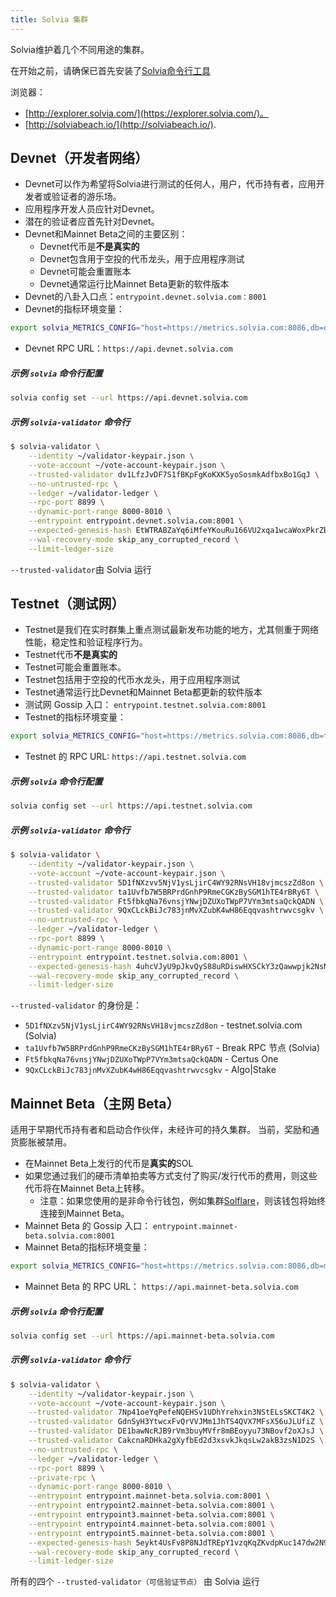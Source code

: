 ```yaml
---
title: Solvia 集群
---
```


Solvia维护着几个不同用途的集群。

在开始之前，请确保已首先安装了[Solvia命令行工具](cli/install-solvia-cli-tools.md)

浏览器：

- [http://explorer.solvia.com/](https://explorer.solvia.com/)。
- [http://solviabeach.io/](http://solviabeach.io/).

## Devnet（开发者网络）

- Devnet可以作为希望将Solvia进行测试的任何人，用户，代币持有者，应用开发者或验证者的游乐场。
- 应用程序开发人员应针对Devnet。
- 潜在的验证者应首先针对Devnet。
- Devnet和Mainnet Beta之间的主要区别：
  - Devnet代币是**不是真实的**
  - Devnet包含用于空投的代币龙头，用于应用程序测试
  - Devnet可能会重置账本
  - Devnet通常运行比Mainnet Beta更新的软件版本
- Devnet的八卦入口点：`entrypoint.devnet.solvia.com：8001`
- Devnet的指标环境变量：
```bash
export solvia_METRICS_CONFIG="host=https://metrics.solvia.com:8086,db=devnet,u=scratch_writer,p=topsecret"
```
- Devnet RPC URL：`https://api.devnet.solvia.com`

##### 示例 `solvia` 命令行配置

```bash
solvia config set --url https://api.devnet.solvia.com
```

##### 示例 `solvia-validator` 命令行

```bash
$ solvia-validator \
    --identity ~/validator-keypair.json \
    --vote-account ~/vote-account-keypair.json \
    --trusted-validator dv1LfzJvDF7S1fBKpFgKoKXK5yoSosmkAdfbxBo1GqJ \
    --no-untrusted-rpc \
    --ledger ~/validator-ledger \
    --rpc-port 8899 \
    --dynamic-port-range 8000-8010 \
    --entrypoint entrypoint.devnet.solvia.com:8001 \
    --expected-genesis-hash EtWTRABZaYq6iMfeYKouRu166VU2xqa1wcaWoxPkrZBG \
    --wal-recovery-mode skip_any_corrupted_record \
    --limit-ledger-size
```

`--trusted-validator`由 Solvia 运行

## Testnet（测试网）

- Testnet是我们在实时群集上重点测试最新发布功能的地方，尤其侧重于网络性能，稳定性和验证程序行为。
- Testnet代币**不是真实的**
- Testnet可能会重置账本。
- Testnet包括用于空投的代币水龙头，用于应用程序测试
- Testnet通常运行比Devnet和Mainnet Beta都更新的软件版本
- 测试网 Gossip 入口： `entrypoint.testnet.solvia.com:8001`
- Testnet的指标环境变量：
```bash
export solvia_METRICS_CONFIG="host=https://metrics.solvia.com:8086,db=tds,u=testnet_write,p=c4fa841aa918bf8274e3e2a44d77568d9861b3ea"
```
- Testnet 的 RPC URL: `https://api.testnet.solvia.com`

##### 示例 `solvia` 命令行配置

```bash
solvia config set --url https://api.testnet.solvia.com
```

##### 示例 `solvia-validator` 命令行

```bash
$ solvia-validator \
    --identity ~/validator-keypair.json \
    --vote-account ~/vote-account-keypair.json \
    --trusted-validator 5D1fNXzvv5NjV1ysLjirC4WY92RNsVH18vjmcszZd8on \
    --trusted-validator ta1Uvfb7W5BRPrdGnhP9RmeCGKzBySGM1hTE4rBRy6T \
    --trusted-validator Ft5fbkqNa76vnsjYNwjDZUXoTWpP7VYm3mtsaQckQADN \
    --trusted-validator 9QxCLckBiJc783jnMvXZubK4wH86Eqqvashtrwvcsgkv \
    --no-untrusted-rpc \
    --ledger ~/validator-ledger \
    --rpc-port 8899 \
    --dynamic-port-range 8000-8010 \
    --entrypoint entrypoint.testnet.solvia.com:8001 \
    --expected-genesis-hash 4uhcVJyU9pJkvQyS88uRDiswHXSCkY3zQawwpjk2NsNY \
    --wal-recovery-mode skip_any_corrupted_record \
    --limit-ledger-size
```

`--trusted-validator` 的身份是：

- `5D1fNXzv5NjV1ysLjirC4WY92RNsVH18vjmcszZd8on` - testnet.solvia.com (Solvia)
- `ta1Uvfb7W5BRPrdGnhP9RmeCKzBySGM1hTE4rBRy6T` - Break RPC 节点 (Solvia)
- `Ft5fbkqNa76vnsjYNwjDZUXoTWpP7VYm3mtsaQckQADN` - Certus One
- `9QxCLckBiJc783jnMvXZubK4wH86Eqqvashtrwvcsgkv` - Algo|Stake

## Mainnet Beta（主网 Beta）

适用于早期代币持有者和启动合作伙伴，未经许可的持久集群。 当前，奖励和通货膨胀被禁用。

- 在Mainnet Beta上发行的代币是**真实的**SOL
- 如果您通过我们的硬币清单拍卖等方式支付了购买/发行代币的费用，则这些代币将在Mainnet Beta上转移。
  - 注意：如果您使用的是非命令行钱包，例如集群[Solflare](wallet-guide/solflare.md)，则该钱包将始终连接到Mainnet Beta。
- Mainnet Beta 的 Gossip 入口： `entrypoint.mainnet-beta.solvia.com:8001`
- Mainnet Beta的指标环境变量：
```bash
export solvia_METRICS_CONFIG="host=https://metrics.solvia.com:8086,db=mainnet-beta,u=mainnet-beta_write,p=password"
```
- Mainnet Beta 的 RPC URL： `https://api.mainnet-beta.solvia.com`

##### 示例 `solvia` 命令行配置

```bash
solvia config set --url https://api.mainnet-beta.solvia.com
```

##### 示例 `solvia-validator` 命令行

```bash
$ solvia-validator \
    --identity ~/validator-keypair.json \
    --vote-account ~/vote-account-keypair.json \
    --trusted-validator 7Np41oeYqPefeNQEHSv1UDhYrehxin3NStELsSKCT4K2 \
    --trusted-validator GdnSyH3YtwcxFvQrVVJMm1JhTS4QVX7MFsX56uJLUfiZ \
    --trusted-validator DE1bawNcRJB9rVm3buyMVfr8mBEoyyu73NBovf2oXJsJ \
    --trusted-validator CakcnaRDHka2gXyfbEd2d3xsvkJkqsLw2akB3zsN1D2S \
    --no-untrusted-rpc \
    --ledger ~/validator-ledger \
    --rpc-port 8899 \
    --private-rpc \
    --dynamic-port-range 8000-8010 \
    --entrypoint entrypoint.mainnet-beta.solvia.com:8001 \
    --entrypoint entrypoint2.mainnet-beta.solvia.com:8001 \
    --entrypoint entrypoint3.mainnet-beta.solvia.com:8001 \
    --entrypoint entrypoint4.mainnet-beta.solvia.com:8001 \
    --entrypoint entrypoint5.mainnet-beta.solvia.com:8001 \
    --expected-genesis-hash 5eykt4UsFv8P8NJdTREpY1vzqKqZKvdpKuc147dw2N9d \
    --wal-recovery-mode skip_any_corrupted_record \
    --limit-ledger-size
```

所有的四个 `--trusted-validator（可信验证节点）` 由 Solvia 运行
